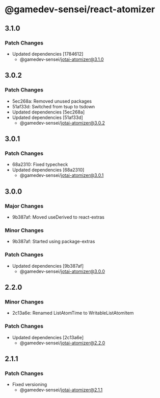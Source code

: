 # @gamedev-sensei/react-atomizer

## 3.1.0

### Patch Changes

- Updated dependencies [1784612]
  - @gamedev-sensei/jotai-atomizer@3.1.0

## 3.0.2

### Patch Changes

- 5ec268a: Removed unused packages
- 51af33d: Switched from tsup to tsdown
- Updated dependencies [5ec268a]
- Updated dependencies [51af33d]
  - @gamedev-sensei/jotai-atomizer@3.0.2

## 3.0.1

### Patch Changes

- 68a2310: Fixed typecheck
- Updated dependencies [68a2310]
  - @gamedev-sensei/jotai-atomizer@3.0.1

## 3.0.0

### Major Changes

- 9b387af: Moved useDerived to react-extras

### Minor Changes

- 9b387af: Started using package-extras

### Patch Changes

- Updated dependencies [9b387af]
  - @gamedev-sensei/jotai-atomizer@3.0.0

## 2.2.0

### Minor Changes

- 2c13a6e: Renamed ListAtomTime to WritableListAtomItem

### Patch Changes

- Updated dependencies [2c13a6e]
  - @gamedev-sensei/jotai-atomizer@2.2.0

## 2.1.1

### Patch Changes

- Fixed versioning
  - @gamedev-sensei/jotai-atomizer@2.1.1
